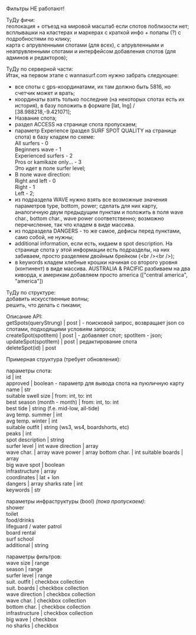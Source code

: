 Фильтры НЕ работают!  

ТуДу фичи:  
геолокация + отъезд на мировой масштаб если спотов поблизости нет;  
всплывашки на кластерах и маркерах с краткой инфо + попапы (?) с подробностями по клику;  
карта с апрувленными спотами (для всех), с апрувленными и неапрувленными спотами и интерфейсом добавления спотов (для админов и редакторов);  
  
ТуДу по серверной части:  
Итак, на первом этапе с wannasurf.com нужно забрать следующее:  
* все споты с gps-координатами, их там должно быть 5816, но счетчик может и врать;
* координаты взять только последние (на некоторых спотах есть их история), в базу положить в формате \[lat, lng\] / \[38.988218,-9.421071\];
* Название спота;
* раздел ACCESS на странице спота пропускаем;
* параметр Experience (раздел SURF SPOT QUALITY на странице спота) в базу кладем по схеме:  
All surfers - 0  
Beginners wave - 1  
Experienced surfers - 2  
Pros or kamikaze only... - 3  
Это идет в поле surfer level;  
* В поле wave direction:  
Right and left - 0  
Right - 1  
Left - 2;
* из подраздела WAVE нужно взять все возможные значения параметров type, bottom, power; сделать для них карту, аналогичную двум предыдущим пунктам и положить в поля wave char., bottom char., wave power соответственно; возможно перечисление, так что кладем в виде массива.
* из подраздела DANGERS - то же самое, дефисы перед пунктами, само собой, не нужны;
* additional information, если есть, кидаем в spot description. На странице спота у этой информации есть подразделы, на них забиваем, просто разделяем двойным брейком (\<br /\>\<br /\>);
* в keywords кладем хлебные крошки начиная со второго уровня (континент) в виде массива. AUSTRALIA & PACIFIC разбиваем на два киворда, к америкам добавляем просто america (\["central america", "america"\])

ТуДу по структуре:  
добавить искусственные волны;  
решить, что делать с пиками;  

Описание API:  
getSpots(queryStrung) | post | - поисковой запрос, возвращает json со спотами, подходящими условиям запроса;  
createSpot(spotItem) | post | - добавляет спот; spotItem - json;  
updateSpot(spotItem) | post | редактирование спота  
deleteSpot(id) | post  


Примерная структура (требует обновления):  

параметры спота:  
id | int  
approved | boolean - параметр для вывода спота на пуюличную карту  
name | str  
suitable swell size | from: int, to: int  
best season (month - month) | from: int, to: int  
best tide | string (f.e. mid-low, all-tide)  
avg temp. summer | int  
avg temp. winter | int  
suitable outfit | string (ws3, ws4, boardshorts, etc)  
peaks | int  
spot description | string  
surfer level | int
wave direction | array  
wave char. | array 
wave power | array
bottom char. | int
suitable boards | array  
big wave spot | boolean  
infrastructure | array  
coordinates | lat + lon  
dangers | array
sharks rate | int  
keywords | str  


параметры инфраструктуры (bool) *(пока пропускаем)*:  
shower  
toilet  
food/drinks  
lifeguard / water patrol  
board rental  
surf school  
additional | string  

параметры фильтров:  
wave size | range  
season | range  
surfer level | range  
suit. outfit | checkbox collection  
suit. boards | checkbox collection  
wave direction | checkbox collection  
wave char. | checkbox collection  
bottom char. | checkbox collection  
infrastructure | checkbox collection  
big wave | checkbox  
no sharks | checkbox  